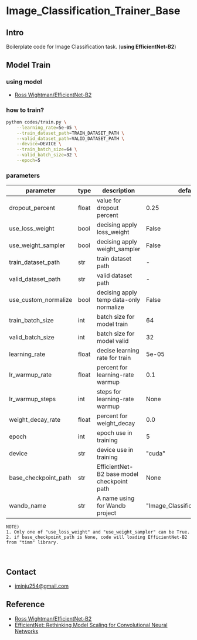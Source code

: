 # Image_Classification_Trainer_Base
## Intro
Boilerplate code for Image Classification task. (**using EfficientNet-B2**)
## Model Train
### using model
* [Ross Wightman/EfficientNet-B2](https://github.com/rwightman/pytorch-image-models)

### how to train?
```BASH
python codes/train.py \
    --learning_rate=5e-05 \
    --train_dataset_path=TRAIN_DATASET_PATH \
    --valid_dataset_path=VALID_DATASET_PATH \
    --device=DEVICE \
    --train_batch_size=64 \
    --valid_batch_size=32 \
    --epoch=5
```

### parameters
| parameter | type | description | default |
| ---------- | ---------- | ---------- | --------- |
| dropout_percent | float | value for dropout percent | 0.25 |
| use_loss_weight | bool | decising apply loss_weight | False |
| use_weight_sampler | bool | decising apply weight_sampler | False |
| train_dataset_path | str | train dataset path | - |
| valid_dataset_path | str | valid dataset path | - |
| use_custom_normalize | bool | decising apply temp data-only normalize | False |
| train_batch_size | int | batch size for model train | 64 |
| valid_batch_size | int | batch size for model valid | 32 |
| learning_rate | float | decise learning rate for train | 5e-05 |
| lr_warmup_rate | float | percent for learning-rate warmup | 0.1 |
| lr_warmup_steps | int | steps for learning-rate warmup | None |
| weight_decay_rate | float | percent for weight_decay | 0.0 |
| epoch | int | epoch use in training | 5 |
| device | str | device use in training | "cuda" |
| base_checkpoint_path | str | EfficientNet-B2 base model checkpoint path | None |
| wandb_name | str | A name using for Wandb project | "Image_Classification_Project" |
```
NOTE) 
1. Only one of "use_loss_weight" and "use_weight_sampler" can be True.
2. if base_checkpoint_path is None, code will loading EfficientNet-B2 from "timm" library.
```
</br>

## Contact
* jminju254@gmail.com
## Reference
* [Ross Wightman/EfficientNet-B2](https://github.com/rwightman/pytorch-image-models)
* [EfficientNet: Rethinking Model Scaling for Convolutional Neural Networks](https://arxiv.org/abs/1905.11946)
